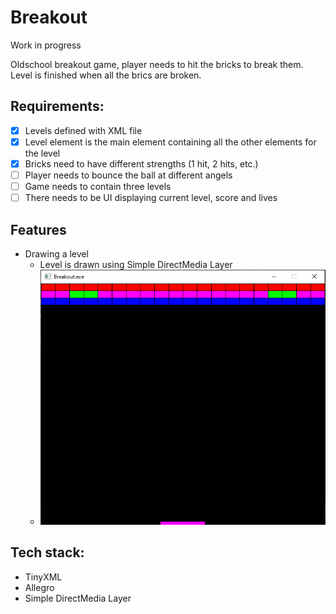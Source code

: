 # Breakout

Work in progress

Oldschool breakout game, player needs to hit the bricks to break them. Level is finished when all the brics are broken.

## Requirements: 
 - [x] Levels defined with XML file
 - [x] Level element is the main element containing all the other elements for the level
 - [x] Bricks need to have different strengths (1 hit, 2 hits, etc.)
 - [ ] Player needs to bounce the ball at different angels
 - [ ] Game needs to contain three levels
 - [ ] There needs to be UI displaying current level, score and lives

## Features
- Drawing a level
  - Level is drawn using Simple DirectMedia Layer
  - ![Level](Images/Level.PNG)

## Tech stack:
- TinyXML
- Allegro
- Simple DirectMedia Layer
